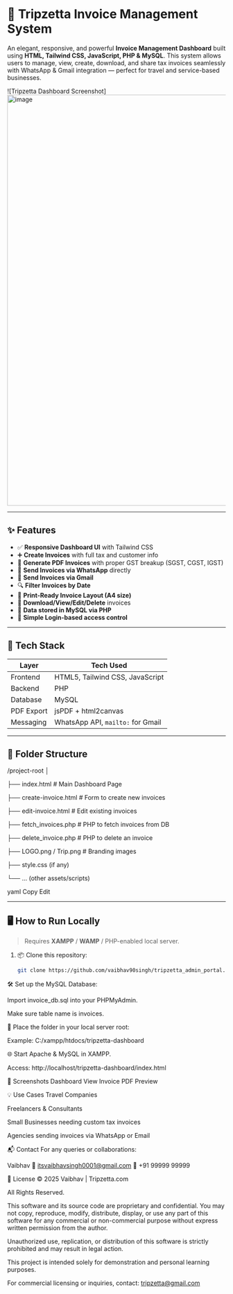# 🧾 Tripzetta Invoice Management System

An elegant, responsive, and powerful **Invoice Management Dashboard** built using **HTML, Tailwind CSS, JavaScript, PHP & MySQL**. This system allows users to manage, view, create, download, and share tax invoices seamlessly with WhatsApp & Gmail integration — perfect for travel and service-based businesses.

![Tripzetta Dashboard Screenshot]
<img width="947" alt="image" src="https://github.com/user-attachments/assets/626417e6-6a22-4821-894c-2a178e720feb" />

---

## ✨ Features

- ✅ **Responsive Dashboard UI** with Tailwind CSS
- ➕ **Create Invoices** with full tax and customer info
- 📄 **Generate PDF Invoices** with proper GST breakup (SGST, CGST, IGST)
- 📲 **Send Invoices via WhatsApp** directly
- 📧 **Send Invoices via Gmail**
- 🔍 **Filter Invoices by Date**
- 🧾 **Print-Ready Invoice Layout (A4 size)**
- 📂 **Download/View/Edit/Delete** invoices
- 💾 **Data stored in MySQL via PHP**
- 🔐 **Simple Login-based access control**

---

## 🧰 Tech Stack

| Layer       | Tech Used                      |
|------------|----------------------------------|
| Frontend   | HTML5, Tailwind CSS, JavaScript |
| Backend    | PHP                              |
| Database   | MySQL                            |
| PDF Export | jsPDF + html2canvas              |
| Messaging  | WhatsApp API, `mailto:` for Gmail|

---

## 📂 Folder Structure

/project-root
│

├── index.html # Main Dashboard Page

├── create-invoice.html # Form to create new invoices

├── edit-invoice.html # Edit existing invoices

├── fetch_invoices.php # PHP to fetch invoices from DB

├── delete_invoice.php # PHP to delete an invoice

├── LOGO.png / Trip.png # Branding images

├── style.css (if any)

└── ... (other assets/scripts)

yaml
Copy
Edit

---

## 🖥️ How to Run Locally

> Requires **XAMPP** / **WAMP** / PHP-enabled local server.

1. 📦 Clone this repository:
   ```bash
   git clone https://github.com/vaibhav90singh/tripzetta_admin_portal.git
🛠️ Set up the MySQL Database:

Import invoice_db.sql into your PHPMyAdmin.

Make sure table name is invoices.

🔧 Place the folder in your local server root:

Example: C:/xampp/htdocs/tripzetta-dashboard

🌐 Start Apache & MySQL in XAMPP.

Access: http://localhost/tripzetta-dashboard/index.html

📸 Screenshots
Dashboard View	Invoice PDF Preview

💡 Use Cases
Travel Companies

Freelancers & Consultants

Small Businesses needing custom tax invoices

Agencies sending invoices via WhatsApp or Email

📬 Contact
For any queries or collaborations:

Vaibhav
📧 itsvaibhavsingh0001@gmail.com
📱 +91 99999 99999

📄 License
© 2025 Vaibhav | Tripzetta.com

All Rights Reserved.

This software and its source code are proprietary and confidential. You may not copy, reproduce, modify, distribute, display, or use any part of this software for any commercial or non-commercial purpose without express written permission from the author.

Unauthorized use, replication, or distribution of this software is strictly prohibited and may result in legal action.

This project is intended solely for demonstration and personal learning purposes.

For commercial licensing or inquiries, contact: tripzetta@gmail.com

